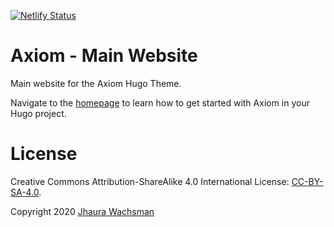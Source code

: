 [![Netlify Status](https://api.netlify.com/api/v1/badges/a6e4ff96-33db-414c-8d77-01114da330a2/deploy-status)](https://app.netlify.com/sites/axiomtheme/deploys)

# Axiom - Main Website

Main website for the Axiom Hugo Theme.

Navigate to the [homepage](https://www.axiomtheme.com/) to learn how to get started with Axiom in your Hugo project.

# License

Creative Commons Attribution-ShareAlike 4.0 International License: [CC-BY-SA-4.0](https://github.com/marketempower/axiomtheme.com/blob/master/LICENSE).

Copyright 2020 [Jhaura Wachsman](https://www.jhaurawachsman.com/)
